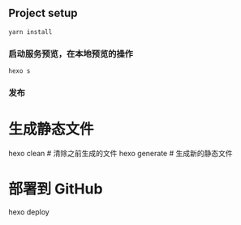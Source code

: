 ## Project setup
```
yarn install
```

### 启动服务预览，在本地预览的操作
```
hexo s
```

### 发布
# 生成静态文件
hexo clean    # 清除之前生成的文件
hexo generate # 生成新的静态文件

# 部署到 GitHub
hexo deploy
